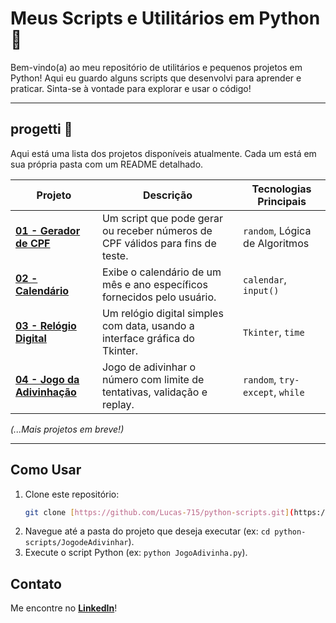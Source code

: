 # Meus Scripts e Utilitários em Python 🐍

Bem-vindo(a) ao meu repositório de utilitários e pequenos projetos em Python! Aqui eu guardo alguns scripts que desenvolvi para aprender e praticar. Sinta-se à vontade para explorar e usar o código!

---

##  progetti 🚀

Aqui está uma lista dos projetos disponíveis atualmente. Cada um está em sua própria pasta com um README detalhado.

| Projeto                                             | Descrição                                                                      | Tecnologias Principais          |
| --------------------------------------------------- | ------------------------------------------------------------------------------ | ------------------------------- |
| **[01 - Gerador de CPF](./01-Gerador-de-CPF/)** | Um script que pode gerar ou receber números de CPF válidos para fins de teste. | `random`, Lógica de Algoritmos  |
| **[02 - Calendário](./02-Calendario/)** | Exibe o calendário de um mês e ano específicos fornecidos pelo usuário.        | `calendar`, `input()`           |
| **[03 - Relógio Digital](./03-Relogio-Digital/)** | Um relógio digital simples com data, usando a interface gráfica do Tkinter.    | `Tkinter`, `time`               |
| **[04 - Jogo da Adivinhação](./JogodeAdivinhar/)** | Jogo de adivinhar o número com limite de tentativas, validação e replay.        | `random`, `try-except`, `while` |

*(...Mais projetos em breve!)*

---

## Como Usar

1.  Clone este repositório:
    ```bash
    git clone [https://github.com/Lucas-715/python-scripts.git](https://github.com/Lucas-715/python-scripts.git)
    ```
2.  Navegue até a pasta do projeto que deseja executar (ex: `cd python-scripts/JogodeAdivinhar`).
3.  Execute o script Python (ex: `python JogoAdivinha.py`).

## Contato

Me encontre no **[LinkedIn](https://www.linkedin.com/in/lucas-almeida-5433a0330/)**!